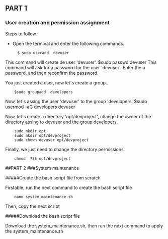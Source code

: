 ## PART 1
### User creation and permission assignment

Steps to follow : 
- Open the terminal and enter the following commands.

		$ sudo useradd  devuser
This command will create de user 'devuser'.
		$sudo passwd devuser
	This command will ask for a password for the user 'devuser'. Enter the a password,  and then reconfirm the password.

You just created  a user, now let´s create a group.

		$sudo groupadd  developers 
Now,  let´s assing the user 'devuser'  to the group 'developers'
		$sudo usermod -aG developers devuser

Now, let´s  create a directory 'opt/devproject', change the owner of the directory assing to devuser and the group developers.

		sudo mkdir opt
		sudo mkdir opt/devproject
		sudo chown devuser opt/devproject 

Finally,  we just need to change the directory permissions.

		chmod  755 opt/devproject



##PART 2
###System maintenance

#####Create the bash script file from scratch

Firstable, run the next command to create the bash script file

		nano system_maintenance.sh

Then,  copy the next script



#####Download the bash script file

Download the system_maintenance.sh, then run the next command to apply the system_maintenance.sh 
